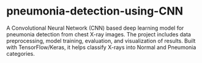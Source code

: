 # pneumonia-detection-using-CNN
A Convolutional Neural Network (CNN) based deep learning model for pneumonia detection from chest X-ray images. The project includes data preprocessing, model training, evaluation, and visualization of results. Built with TensorFlow/Keras, it helps classify X-rays into Normal and Pneumonia categories.
